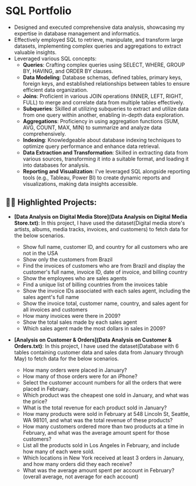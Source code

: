 <h1>SQL Portfolio</h1>

- Designed and executed comprehensive data analysis, showcasing my expertise in database management and informatics.
- Effectively employed SQL to retrieve, manipulate, and transform large datasets, implementing complex queries and aggregations to extract valuable insights.
- Leveraged various SQL concepts:
  - **Queries**: Crafting complex queries using SELECT, WHERE, GROUP BY, HAVING, and ORDER BY clauses.
  - **Data Modeling**: Database schemas, defined tables, primary keys, foreign keys, and established relationships between tables to ensure efficient data organization.
  - **Joins**: Proficient in various JOIN operations (INNER, LEFT, RIGHT, FULL) to merge and correlate data from multiple tables effectively.
  - **Subqueries**: Skilled at utilizing subqueries to extract and utilize data from one query within another, enabling in-depth data exploration.
  - **Aggregations**: Proficiency in using aggregation functions (SUM, AVG, COUNT, MAX, MIN) to summarize and analyze data comprehensively.
  - **Indexing**: Knowledgeable about database indexing techniques to optimize query performance and enhance data retrieval.
  - **Data Extraction and Transformation**: Skilled in extracting data from various sources, transforming it into a suitable format, and loading it into databases for analysis.
  - **Reporting and Visualization**: I've leveraged SQL alongside reporting tools (e.g., Tableau, Power BI) to create dynamic reports and visualizations, making data insights accessible.

<h2>👨‍💻 Highlighted Projects:</h2>

- **[Data Analysis on Digital Media Store](Data Analysis on Digital Media Store.txt)**: In this project, I have used the dataset(Digital media store's artists, albums, media tracks, invoices, and customers) to fetch data for the below scenarios.
  - Show full name, customer ID, and country for all customers who are not in the USA
  - Show only the customers from Brazil
  - Find the invoices of customers who are from Brazil and display the customer's full name, invoice ID, date of invoice, and billing country
  - Show the employees who are sales agents
  - Find a unique list of billing countries from the invoices table
  - Show the invoice IDs associated with each sales agent, including the sales agent's full name
  - Show the invoice total, customer name, country, and sales agent for all invoices and customers
  - How many invoices were there in 2009?
  - Show the total sales made by each sales agent
  - Which sales agent made the most dollars in sales in 2009?

- **[Analysis on Customer & Orders](Data Analysis on Customer & Orders.txt)**: In this project, I have used the dataset(Database with 6 tables containing customer data and sales data from January through May) to fetch data for the below scenarios.
  - How many orders were placed in January?
  - How many of those orders were for an iPhone?
  - Select the customer account numbers for all the orders that were placed in February.
  - Which product was the cheapest one sold in January, and what was the price?
  - What is the total revenue for each product sold in January?
  - How many products were sold in February at 548 Lincoln St, Seattle, WA 98101, and what was the total revenue of these products?
  - How many customers ordered more than two products at a time in February, and what was the average amount spent for those customers?
  - List all the products sold in Los Angeles in February, and include how many of each were sold.
  - Which locations in New York received at least 3 orders in January, and how many orders did they each receive?
  - What was the average amount spent per account in February? (overall average, not average for each account)
